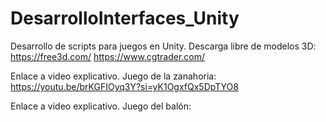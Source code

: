# DesarrolloInterfaces_Unity

Desarrollo de scripts para juegos en Unity.
Descarga libre de modelos 3D:
https://free3d.com/
https://www.cgtrader.com/

Enlace a video explicativo. Juego de la zanahoria:
https://youtu.be/brKGFIOyq3Y?si=yK1OgxfQx5DpTYO8

Enlace a video explicativo. Juego del balón:
